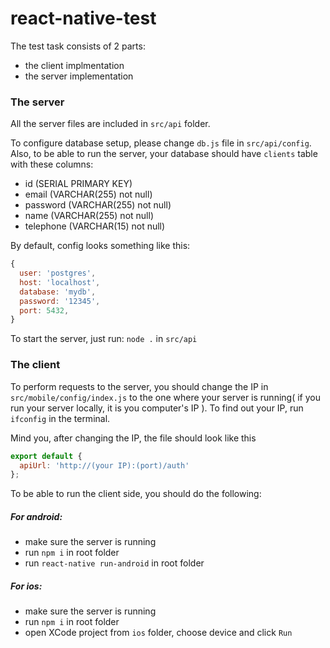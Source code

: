 # react-native-test

The test task consists of 2 parts:
  - the client implmentation
  - the server implementation
  
### The server
All the server files are included in `src/api` folder.
  
To configure database setup, please change `db.js` file in `src/api/config`.
Also, to be able to run the server, your database should have `clients` table with these columns:
  - id (SERIAL PRIMARY KEY)
  - email (VARCHAR(255) not null)
  - password (VARCHAR(255) not null)
  - name (VARCHAR(255) not null)
  - telephone (VARCHAR(15) not null)

By default, config looks something like this: 
```javascript
{ 
  user: 'postgres',
  host: 'localhost',
  database: 'mydb',
  password: '12345',
  port: 5432,
}
```

To start the server, just run: `node .` in `src/api`


### The client

To perform requests to the server, you should change the IP in `src/mobile/config/index.js` to the one where your server is running( if you run your server locally, it is you computer's IP ). To find out your IP, run `ifconfig` in the terminal.

Mind you, after changing the IP, the file should look like this 
```javascript
export default {
  apiUrl: 'http://(your IP):(port)/auth'
};
```

To be able to run the client side, you should do the following:
  
##### For android:
  - make sure the server is running
  - run `npm i` in root folder
  - run `react-native run-android` in root folder
    
##### For ios:
  - make sure the server is running
  - run `npm i` in root folder
  - open XCode project from `ios` folder, choose device and click `Run`
